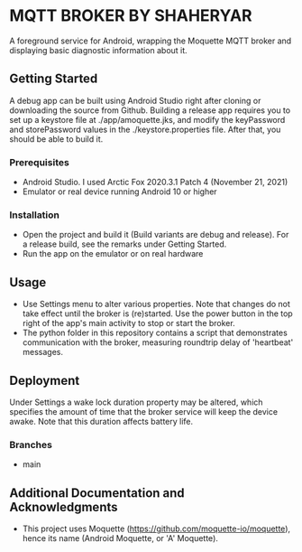 # MQTT BROKER BY SHAHERYAR
A foreground service for Android, wrapping the Moquette MQTT broker and displaying basic diagnostic information about it.

## Getting Started

A debug app can be built using Android Studio right after cloning or downloading the source from Github.
Building a release app requires you to set up a keystore file at ./app/amoquette.jks, and modify the keyPassword and storePassword values in the ./keystore.properties file. After that, you should be able to build it.

### Prerequisites

* Android Studio. I used Arctic Fox 2020.3.1 Patch 4 (November 21, 2021)
* Emulator or real device running Android 10 or higher

### Installation

* Open the project and build it (Build variants are debug and release). For a release build, see the remarks under Getting Started.
* Run the app on the emulator or on real hardware

## Usage

* Use Settings menu to alter various properties. Note that changes do not take effect until the broker is (re)started. Use the power button in the top right of the app's main activity to stop or start the broker.
* The python folder in this repository contains a script that demonstrates communication with the broker, measuring roundtrip delay of 'heartbeat' messages.

## Deployment

Under Settings a wake lock duration property may be altered, which specifies the amount of time that the broker service will keep the device awake. Note that this duration affects battery life.

### Branches

* main

## Additional Documentation and Acknowledgments

* This project uses Moquette (https://github.com/moquette-io/moquette), hence its name (Android Moquette, or 'A' Moquette).
